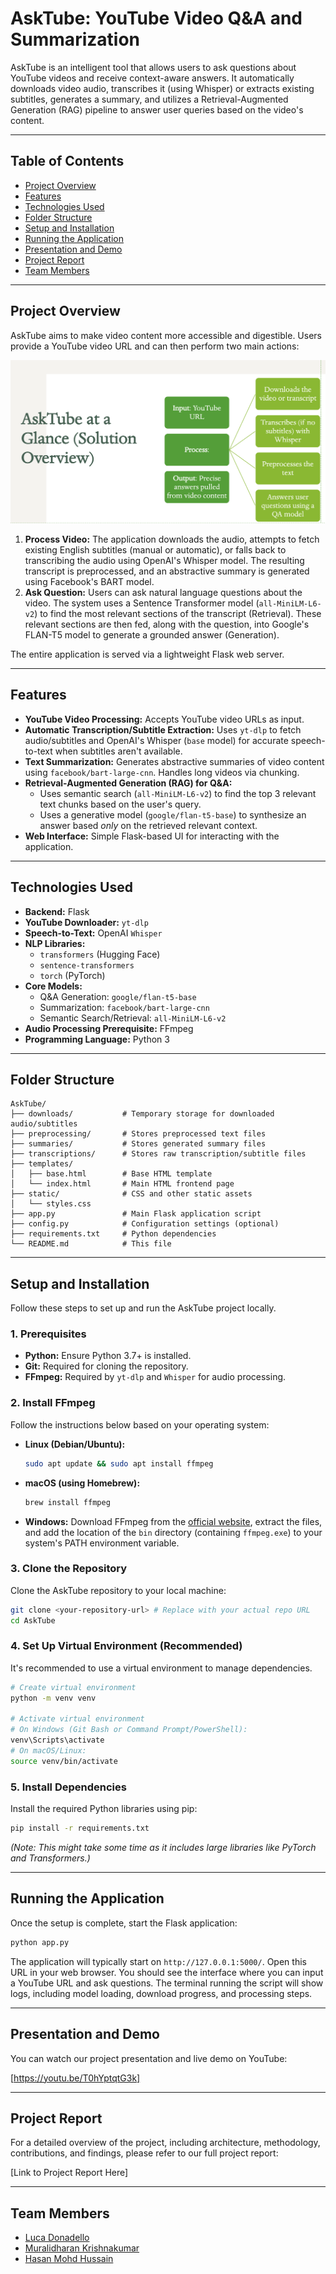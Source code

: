 # AskTube: YouTube Video Q&A and Summarization

AskTube is an intelligent tool that allows users to ask questions about YouTube videos and receive context-aware answers. It automatically downloads video audio, transcribes it (using Whisper) or extracts existing subtitles, generates a summary, and utilizes a Retrieval-Augmented Generation (RAG) pipeline to answer user queries based on the video's content.

---

## Table of Contents

*   [Project Overview](#project-overview)
*   [Features](#features)
*   [Technologies Used](#technologies-used)
*   [Folder Structure](#folder-structure)
*   [Setup and Installation](#setup-and-installation)
*   [Running the Application](#running-the-application)
*   [Presentation and Demo](#presentation-and-demo)
*   [Project Report](#project-report)
*   [Team Members](#team-members)

---

## Project Overview

AskTube aims to make video content more accessible and digestible. Users provide a YouTube video URL and can then perform two main actions:

![AskTube Workflow](asktube_workflow.png)

1.  **Process Video:** The application downloads the audio, attempts to fetch existing English subtitles (manual or automatic), or falls back to transcribing the audio using OpenAI's Whisper model. The resulting transcript is preprocessed, and an abstractive summary is generated using Facebook's BART model.
2.  **Ask Question:** Users can ask natural language questions about the video. The system uses a Sentence Transformer model (`all-MiniLM-L6-v2`) to find the most relevant sections of the transcript (Retrieval). These relevant sections are then fed, along with the question, into Google's FLAN-T5 model to generate a grounded answer (Generation).

The entire application is served via a lightweight Flask web server.

---

## Features

*   **YouTube Video Processing:** Accepts YouTube video URLs as input.
*   **Automatic Transcription/Subtitle Extraction:** Uses `yt-dlp` to fetch audio/subtitles and OpenAI's Whisper (`base` model) for accurate speech-to-text when subtitles aren't available.
*   **Text Summarization:** Generates abstractive summaries of video content using `facebook/bart-large-cnn`. Handles long videos via chunking.
*   **Retrieval-Augmented Generation (RAG) for Q&A:**
    *   Uses semantic search (`all-MiniLM-L6-v2`) to find the top 3 relevant text chunks based on the user's query.
    *   Uses a generative model (`google/flan-t5-base`) to synthesize an answer based *only* on the retrieved relevant context.
*   **Web Interface:** Simple Flask-based UI for interacting with the application.

---

## Technologies Used

*   **Backend:** Flask
*   **YouTube Downloader:** `yt-dlp`
*   **Speech-to-Text:** OpenAI `Whisper`
*   **NLP Libraries:**
    *   `transformers` (Hugging Face)
    *   `sentence-transformers`
    *   `torch` (PyTorch)
*   **Core Models:**
    *   Q&A Generation: `google/flan-t5-base`
    *   Summarization: `facebook/bart-large-cnn`
    *   Semantic Search/Retrieval: `all-MiniLM-L6-v2`
*   **Audio Processing Prerequisite:** FFmpeg
*   **Programming Language:** Python 3

---

## Folder Structure

```text
AskTube/
├── downloads/           # Temporary storage for downloaded audio/subtitles
├── preprocessing/       # Stores preprocessed text files
├── summaries/           # Stores generated summary files
├── transcriptions/      # Stores raw transcription/subtitle files
├── templates/
│   ├── base.html        # Base HTML template
│   └── index.html       # Main HTML frontend page
├── static/              # CSS and other static assets
│   └── styles.css
├── app.py               # Main Flask application script
├── config.py            # Configuration settings (optional)
├── requirements.txt     # Python dependencies
└── README.md            # This file
```

---

## Setup and Installation

Follow these steps to set up and run the AskTube project locally.

### 1. Prerequisites

*   **Python:** Ensure Python 3.7+ is installed.
*   **Git:** Required for cloning the repository.
*   **FFmpeg:** Required by `yt-dlp` and `Whisper` for audio processing.

### 2. Install FFmpeg

Follow the instructions below based on your operating system:

*   **Linux (Debian/Ubuntu):**
    ```bash
    sudo apt update && sudo apt install ffmpeg
    ```
*   **macOS (using Homebrew):**
    ```bash
    brew install ffmpeg
    ```
*   **Windows:** Download FFmpeg from the [official website](https://ffmpeg.org/download.html), extract the files, and add the location of the `bin` directory (containing `ffmpeg.exe`) to your system's PATH environment variable.

### 3. Clone the Repository

Clone the AskTube repository to your local machine:

```bash
git clone <your-repository-url> # Replace with your actual repo URL
cd AskTube
```

### 4. Set Up Virtual Environment (Recommended)

It's recommended to use a virtual environment to manage dependencies.

```bash
# Create virtual environment
python -m venv venv

# Activate virtual environment
# On Windows (Git Bash or Command Prompt/PowerShell):
venv\Scripts\activate
# On macOS/Linux:
source venv/bin/activate
```

### 5. Install Dependencies

Install the required Python libraries using pip:

```bash
pip install -r requirements.txt
```
*(Note: This might take some time as it includes large libraries like PyTorch and Transformers.)*

---

## Running the Application

Once the setup is complete, start the Flask application:

```bash
python app.py
```

The application will typically start on `http://127.0.0.1:5000/`. Open this URL in your web browser. You should see the interface where you can input a YouTube URL and ask questions. The terminal running the script will show logs, including model loading, download progress, and processing steps.

---

## Presentation and Demo

You can watch our project presentation and live demo on YouTube:

[https://youtu.be/T0hYptqtG3k]

---

## Project Report

For a detailed overview of the project, including architecture, methodology, contributions, and findings, please refer to our full project report:

[Link to Project Report Here]

---

## Team Members

*   [Luca Donadello](https://github.com/LucaDonadello)
*   [Muralidharan Krishnakumar](https://github.com/MuraliKrishh0811)
*   [Hasan Mohd Hussain](https://github.com/striderzz)